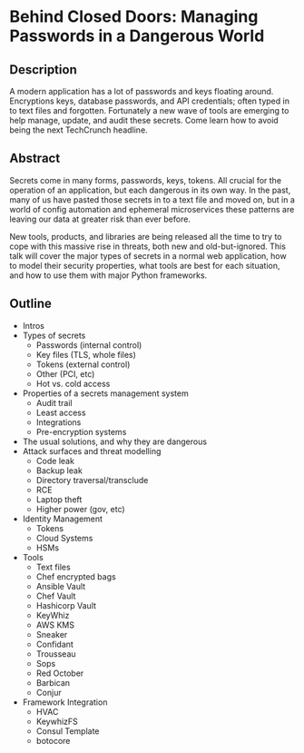 # Behind Closed Doors: Managing Passwords in a Dangerous World 

## Description

A modern application has a lot of passwords and keys floating around. Encryptions keys, database passwords, and API credentials; often typed in to text files and forgotten. Fortunately a new wave of tools are emerging to help manage, update, and audit these secrets. Come learn how to avoid being the next TechCrunch headline. 

## Abstract

Secrets come in many forms, passwords, keys, tokens. All crucial for the operation of an application, but each dangerous in its own way. In the past, many of us have pasted those secrets in to a text file and moved on, but in a world of config automation and ephemeral microservices these patterns are leaving our data at greater risk than ever before.

New tools, products, and libraries are being released all the time to try to cope with this massive rise in threats, both new and old-but-ignored. This talk will cover the major types of secrets in a normal web application, how to model their security properties, what tools are best for each situation, and how to use them with major Python frameworks.

## Outline

* Intros
* Types of secrets
  * Passwords (internal control)
  * Key files (TLS, whole files)
  * Tokens (external control)
  * Other (PCI, etc)
  * Hot vs. cold access
* Properties of a secrets management system
  * Audit trail
  * Least access
  * Integrations
  * Pre-encryption systems
* The usual solutions, and why they are dangerous
* Attack surfaces and threat modelling
  * Code leak
  * Backup leak
  * Directory traversal/transclude
  * RCE
  * Laptop theft
  * Higher power (gov, etc)
* Identity Management
  * Tokens
  * Cloud Systems
  * HSMs
* Tools
  * Text files
  * Chef encrypted bags
  * Ansible Vault
  * Chef Vault
  * Hashicorp Vault
  * KeyWhiz
  * AWS KMS
  * Sneaker
  * Confidant
  * Trousseau
  * Sops
  * Red October
  * Barbican
  * Conjur
* Framework Integration
  * HVAC
  * KeywhizFS
  * Consul Template
  * botocore
